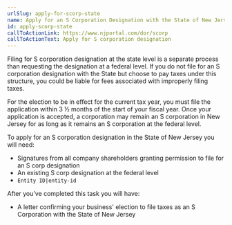 ```yaml
---
urlSlug: apply-for-scorp-state
name: Apply for an S Corporation Designation with the State of New Jersey
id: apply-scorp-state
callToActionLink: https://www.njportal.com/dor/scorp
callToActionText: Apply for S corporation designation
---
```

Filing for S corporation designation at the state level is a separate process than requesting the designation at a federal level. If you do not file for an S corporation designation with the State but choose to pay taxes under this structure, you could be liable for fees associated with improperly filing taxes.

For the election to be in effect for the current tax year, you must file the application within 3 ½ months of the start of your fiscal year. Once your application is accepted, a corporation may remain an S corporation in New Jersey for as long as it remains an S corporation at the federal level.

To apply for an S corporation designation in the State of New Jersey you will need:

* Signatures from all company shareholders granting permission to file for an S corp designation
* An existing S corp designation at the federal level
* `Entity ID|entity-id`

After you’ve completed this task you will have:

* A letter confirming your business' election to file taxes as an S Corporation with the State of New Jersey